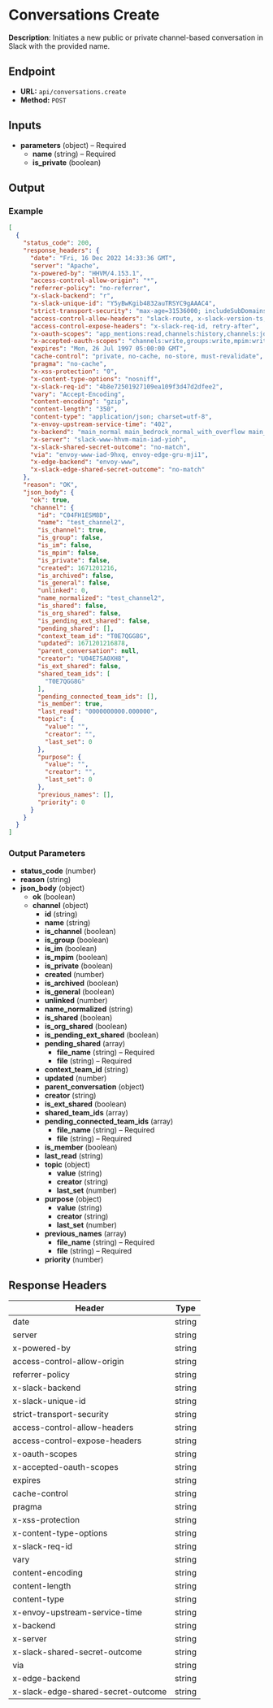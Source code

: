 # Conversations Create

**Description**: Initiates a new public or private channel-based conversation in Slack with the provided name.

## Endpoint

- **URL:** `api/conversations.create`
- **Method:** `POST`
## Inputs

- **parameters** (object) – Required
  - **name** (string) – Required
  - **is_private** (boolean)
## Output

### Example

```json
[
  {
    "status_code": 200,
    "response_headers": {
      "date": "Fri, 16 Dec 2022 14:33:36 GMT",
      "server": "Apache",
      "x-powered-by": "HHVM/4.153.1",
      "access-control-allow-origin": "*",
      "referrer-policy": "no-referrer",
      "x-slack-backend": "r",
      "x-slack-unique-id": "Y5yBwKgib4832auTRSYC9gAAAC4",
      "strict-transport-security": "max-age=31536000; includeSubDomains; preload",
      "access-control-allow-headers": "slack-route, x-slack-version-ts, x-b3-traceid, x-b3-spanid, x-b3-parentspanid, x-b3-sampled, x-b3-flags",
      "access-control-expose-headers": "x-slack-req-id, retry-after",
      "x-oauth-scopes": "app_mentions:read,channels:history,channels:join,channels:manage,channels:read,chat:write.customize,chat:write.public,chat:write,files:read,files:write,groups:history,groups:read,groups:write,im:history,im:read,im:write,links:read,links:write,mpim:history,mpim:read,mpim:write,pins:read,pins:write,reactions:read,reactions:write,reminders:read,reminders:write,team:read,usergroups:read,usergroups:write,users:read,users:write,users.profile:read",
      "x-accepted-oauth-scopes": "channels:write,groups:write,mpim:write,im:write,post",
      "expires": "Mon, 26 Jul 1997 05:00:00 GMT",
      "cache-control": "private, no-cache, no-store, must-revalidate",
      "pragma": "no-cache",
      "x-xss-protection": "0",
      "x-content-type-options": "nosniff",
      "x-slack-req-id": "4b8e72501927109ea109f3d47d2dfee2",
      "vary": "Accept-Encoding",
      "content-encoding": "gzip",
      "content-length": "350",
      "content-type": "application/json; charset=utf-8",
      "x-envoy-upstream-service-time": "402",
      "x-backend": "main_normal main_bedrock_normal_with_overflow main_canary_with_overflow main_bedrock_canary_with_overflow main_control_with_overflow main_bedrock_control_with_overflow",
      "x-server": "slack-www-hhvm-main-iad-yioh",
      "x-slack-shared-secret-outcome": "no-match",
      "via": "envoy-www-iad-9hxq, envoy-edge-gru-mji1",
      "x-edge-backend": "envoy-www",
      "x-slack-edge-shared-secret-outcome": "no-match"
    },
    "reason": "OK",
    "json_body": {
      "ok": true,
      "channel": {
        "id": "C04FH1ESM8D",
        "name": "test_channel2",
        "is_channel": true,
        "is_group": false,
        "is_im": false,
        "is_mpim": false,
        "is_private": false,
        "created": 1671201216,
        "is_archived": false,
        "is_general": false,
        "unlinked": 0,
        "name_normalized": "test_channel2",
        "is_shared": false,
        "is_org_shared": false,
        "is_pending_ext_shared": false,
        "pending_shared": [],
        "context_team_id": "T0E7QGG8G",
        "updated": 1671201216878,
        "parent_conversation": null,
        "creator": "U04E7SA0XH8",
        "is_ext_shared": false,
        "shared_team_ids": [
          "T0E7QGG8G"
        ],
        "pending_connected_team_ids": [],
        "is_member": true,
        "last_read": "0000000000.000000",
        "topic": {
          "value": "",
          "creator": "",
          "last_set": 0
        },
        "purpose": {
          "value": "",
          "creator": "",
          "last_set": 0
        },
        "previous_names": [],
        "priority": 0
      }
    }
  }
]
```
### Output Parameters

- **status_code** (number)
- **reason** (string)
- **json_body** (object)
  - **ok** (boolean)
  - **channel** (object)
    - **id** (string)
    - **name** (string)
    - **is_channel** (boolean)
    - **is_group** (boolean)
    - **is_im** (boolean)
    - **is_mpim** (boolean)
    - **is_private** (boolean)
    - **created** (number)
    - **is_archived** (boolean)
    - **is_general** (boolean)
    - **unlinked** (number)
    - **name_normalized** (string)
    - **is_shared** (boolean)
    - **is_org_shared** (boolean)
    - **is_pending_ext_shared** (boolean)
    - **pending_shared** (array)
      - **file_name** (string) – Required
      - **file** (string) – Required
    - **context_team_id** (string)
    - **updated** (number)
    - **parent_conversation** (object)
    - **creator** (string)
    - **is_ext_shared** (boolean)
    - **shared_team_ids** (array)
    - **pending_connected_team_ids** (array)
      - **file_name** (string) – Required
      - **file** (string) – Required
    - **is_member** (boolean)
    - **last_read** (string)
    - **topic** (object)
      - **value** (string)
      - **creator** (string)
      - **last_set** (number)
    - **purpose** (object)
      - **value** (string)
      - **creator** (string)
      - **last_set** (number)
    - **previous_names** (array)
      - **file_name** (string) – Required
      - **file** (string) – Required
    - **priority** (number)
## Response Headers

| Header | Type |
|--------|------|
| date | string |
| server | string |
| x-powered-by | string |
| access-control-allow-origin | string |
| referrer-policy | string |
| x-slack-backend | string |
| x-slack-unique-id | string |
| strict-transport-security | string |
| access-control-allow-headers | string |
| access-control-expose-headers | string |
| x-oauth-scopes | string |
| x-accepted-oauth-scopes | string |
| expires | string |
| cache-control | string |
| pragma | string |
| x-xss-protection | string |
| x-content-type-options | string |
| x-slack-req-id | string |
| vary | string |
| content-encoding | string |
| content-length | string |
| content-type | string |
| x-envoy-upstream-service-time | string |
| x-backend | string |
| x-server | string |
| x-slack-shared-secret-outcome | string |
| via | string |
| x-edge-backend | string |
| x-slack-edge-shared-secret-outcome | string |